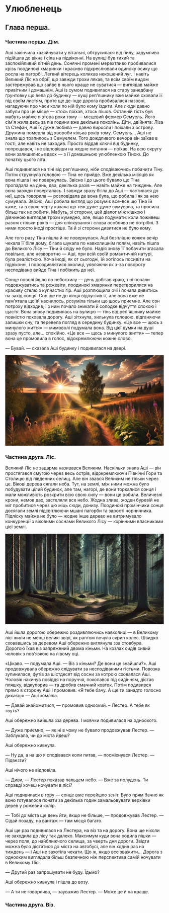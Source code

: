 # Улюбленець

## Глава перша.

### Частина перша. Дім.

Аші закінчила хазяйнувати у вітальні, обтрусилася від пилу, задумливо підійшла до вікна і сіла на підвіконні. На вулиці був тихий та заспокійливий літній день. Сонячні промені мерехтливо пробивалися крізь поодинокі хмаринки і красиво підкреслювали одиноку осику що росла на пагорбі. Легкий вітерець колихав некошений луг. І навіть Великий Ліс на обрії, що завжди трохи лякав, та всім своїм видом застережував що зайве в нього краще не суватися — виглядав майже привітним і домашнім. Аші із сумом подивилася на стару занедбану ґрунтовку що вела до будинку — кущі реп'яшнику вже майже сховали її під своїм листям, проте ще де-інде дорога пробивалася назовні, нагадуючи про часи коли по ній було кому їздити. Але люди давно забули про це місце — хтось поїхав, хтось пішов. Останній гість був мабуть майже півтора роки тому — місцевий фермер Семуель. Його сім'я жила десь за пів години вже декілька поколінь. Діти, двійнята: Ліза та Стефан, Аші їх дуже любила — давно виросли і поїхали з острову. Дружина померла від хвороби кілька років тому. Семуель… Аші не знала що трапилось з Семуелєм. Того дождливого вечора він заїхав в гості, але навіть не заходив. Просто віддав ключі від будинку, попрощався, і не відповівши на жодне питання — поїхав. На всю округу вони залишились вдвох — з її домашньою улюбленкою Тіною. До початку цього літа.

Аші подивилася на тіні від реп'яшнику, ніби сподіваючись побачити Тіну. Потім струхнула головою — Тіна не прийде. Вже декілька місяців як вона пішла і не повернулась. Звісно і до цього бувало що Тіна пропадала на день, два, декілька разів — навіть майже на тиждень. Але вона завжди поверталась. І завжди зразу бігла до Аші — ластилася до неї, щось говорила — розповідала де вона була, що робила і як за нею сумувала. Звісно, Аші робила вигляд що розуміє все-все що Тіна їй каже, та в свою чергу казала що теж дуже-дуже сумувала, та просила більш так не робити. Мабуть, зі сторони, цей діалог між кішкою і дівчиною виглядав трохи кумедно, але, якщо подумати: коли поживеш разом стільки років — для спілкування і слова особливо не потрібні. З ними просто іноді простіше. Та й зі сторони дивитися не було кому.

Але того разу Тіна пішла й не повернулася. Аші безплідно кожен вечір чекала її біля дому, бігала шукала по навколишнім полям, навіть пішла до Великого Лісу — Тіни й сліду не було. Надія знову її побачити згасала повільно, але незворотно — Аші, при всій своїй романтичній натурі, була реалісткою. Хоча іноді, як от сьогодні, їй хотілось посидіти на підвіконні, і пороздивлятися околиці, уявляючи як з-за повороту несподівано вийде Тіна і побіжить до неї.

Сонце поволі йшло по небосхилу — день добігав краю, тіні почали подовжуватись та рожевіти, поодинокі хмаринки перетворилися на красиву стелю з купчастих гір. Аші розплющила очі і почала дивитись на захід сонця. Сон ще не до кінця відпустив її, але вона вже не пам'ятала що їй наснилось, розуміла тільки що щось приємне. Але сон потроху відходив, і з ним почало зникати й солодке відчуття спокою і щастя. Вона знову подивилась на вулицю — тінь від реп'яшнику майже повністю поховала дорогу. Аші зітхнула, хильнула головою, відганяючи залишки сну, та перевела погляд в середину будинку. «Це все — щось з минулого життя» — мимоволі подумала вона. Від цієї думки на душі зразу пусто, але… спокійно. «Це все — щось з минулого життя» — тепер вона це промовила в голос, відокремлюючи кожне слово. 

— Бувай. — сказала Аші будинку і подивилася на двері.

![Дім](./pictures/01.Sunset.jpg)

### Частина друга. Ліс.

Великий Ліс не задарма називався Великим. Наскільки знала Аші — він простягався смугою через весь острів, відокремлюючи Північні Гори та Столицю від південних селищ. Але він звався Великим не тільки через це. Вікові дерева сягали неба. Тут, на землі, між ними можна було побудувати цілий будинок, але там, нагорі, де вони торкалися сонця і мали можливість розкрити всю свою силу — вони це робили. Величезні крони, немов дах, застеляли все небо. Жодна злива, жоден буревій не міг пробитися через цю міць сюди, донизу. Поодинокі промінчики сонця досягали землі підсвітлюючи мшані пагорби та зарості чорничника. Підліску майже не було — жодне інше дерево не витримувало конкуренції з віковими соснами Великого Лісу — корінними власниками цієї землі. 

![Ліс](./pictures/02.Forest.jpg)

Аші йшла дорогою обережно роздивляючись навколиці — в Великому лісі жили не менш великі звірі, як раптом почула скрип колес. Швидко сховавшись за деревом Аші обережно виглянула зза стовбура. Дорогою їхав віз запряжений двома кіньми. На ко&#769;злах сидів сивий чоловік з пов'язкою на лівому оці.

«Цікаво. — подумала Аші. — Віз з кіньми? Де вони це знайшли?». Аші продовжувала обережно слідувати за несподіваними гістьми. Повозка зупинилася, футів за шістдесят від сосни за котрою сховалася Аші. Чоловік накинув повіддя на поруччя, покопався під сидінням, дістав пляшку, відкупорив — та дробив смачний ковток. Потім подивився прямо в сторону Аші і промовив: «Я тебе бачу. А ще ти занадто голосно дихаєш» — Аші зомліла. 

— Давай знайомитися, — промовив одноокий. – Лестер. А тебе як звуть?

Аші обережно вийшла зза дерева. І мовчки подивилася на одноокого.

— Дуже приємно, — як ні в чому не бувало продовжував Лестер. — Заблукала, чи до міста йдеш?

Аші обережно кивнула.

— Ну да, а на що я сподівався коли питав, — посміхнувся Лестер. — Підвезти?

Аші нічого не відповіла.

— Диви, — Лестер показав пальцем небо. — Вже за полудень. Ти справді хочеш ночувати в лісі? 

Аші подивилася в гору — сонце вже перейшло зеніт. Було прям бачно як воно готувалося почати за декілька годин замальовувати верхівки дерев у рожевий колір.

— Тобі до міста ще день йти, якщо не більше, — продовжував Лестер. — Сідай позаду, на вантаж — там місця багато. 

Аші ще раз подивилася на Лестера, на віз та на дорогу. Вона ще ніколи не заходила до лісу так далеко. Максимум куди вона ходила пішки — через поля, до найближчого селища, за чверть дня дороги. Звідти можна було дістатися до міста на автобусі, але він ходив раз на тиждень — і Аші не захотіла чекати. Що ж, якщо все зважити… Дорога з однооким виглядала більш безпечною ніж перспектива самій ночувати в Великому Лісі.

— Другий раз запрошувати не буду. Їдьмо?

Аші обережно кивнула і пішла до возу.

— А ти не говорлива, — зауважив Лестер. — Може це й на краще.

### Частина друга. Віз.